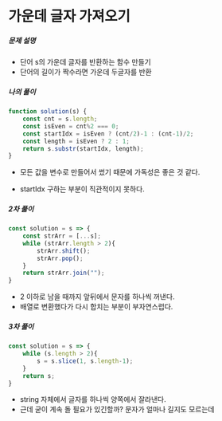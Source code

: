 # 가운데 글자 가져오기

##### 문제 설명

- 단어 s의 가운데 글자를 반환하는 함수 만들기
- 단어의 길이가 짝수라면 가운데 두글자를 반환



##### 나의 풀이

```javascript 
function solution(s) {
    const cnt = s.length;    
    const isEven = cnt%2 === 0;    
    const startIdx = isEven ? (cnt/2)-1 : (cnt-1)/2;
    const length = isEven ? 2 : 1;
    return s.substr(startIdx, length);
}
```

- 모든 값을 변수로 만들어서 썼기 때문에 가독성은 좋은 것 같다. 

- startIdx 구하는 부분이 직관적이지 못하다. 



##### 2차 풀이

```javascript
const solution = s => {
    const strArr = [...s];
    while (strArr.length > 2){
        strArr.shift();
        strArr.pop();
    }
    return strArr.join("");
}
```

- 2 이하로 남을 때까지 앞뒤에서 문자를 하나씩 꺼낸다. 
- 배열로 변환했다가 다시 합치는 부분이 부자연스럽다. 



##### 3차 풀이

```javascript
const solution = s => {
    while (s.length > 2){
        s = s.slice(1, s.length-1);
    }
    return s;
}
```

- string 자체에서 글자를 하나씩 양쪽에서 잘라낸다. 
- 근데 굳이 계속 돌 필요가 있긴할까? 문자가 얼마나 길지도 모르는데

